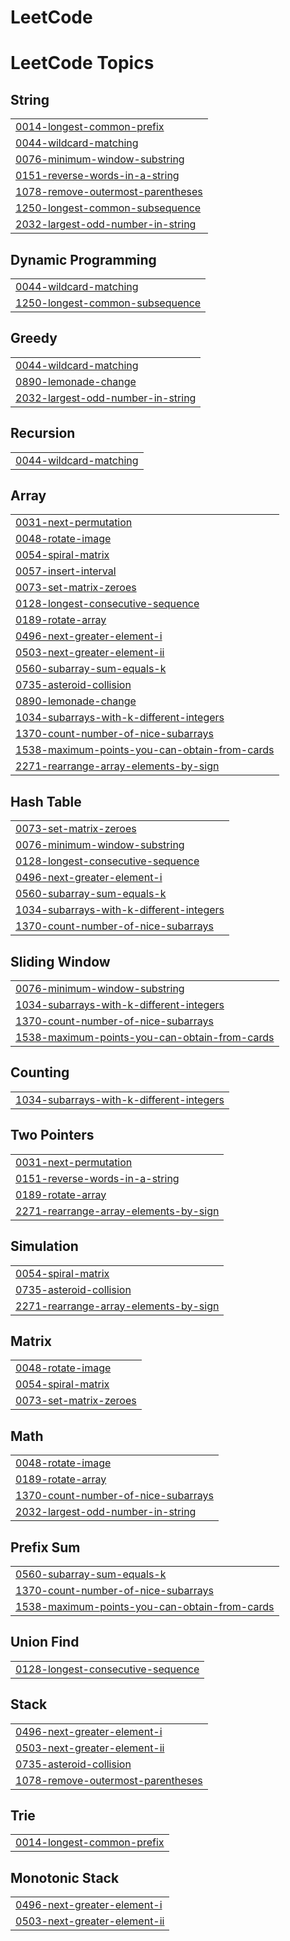 # LeetCode
<!---LeetCode Topics Start-->
# LeetCode Topics
## String
|  |
| ------- |
| [0014-longest-common-prefix](https://github.com/iamKartikSharma/LeetCode/tree/master/0014-longest-common-prefix) |
| [0044-wildcard-matching](https://github.com/iamKartikSharma/LeetCode/tree/master/0044-wildcard-matching) |
| [0076-minimum-window-substring](https://github.com/iamKartikSharma/LeetCode/tree/master/0076-minimum-window-substring) |
| [0151-reverse-words-in-a-string](https://github.com/iamKartikSharma/LeetCode/tree/master/0151-reverse-words-in-a-string) |
| [1078-remove-outermost-parentheses](https://github.com/iamKartikSharma/LeetCode/tree/master/1078-remove-outermost-parentheses) |
| [1250-longest-common-subsequence](https://github.com/iamKartikSharma/LeetCode/tree/master/1250-longest-common-subsequence) |
| [2032-largest-odd-number-in-string](https://github.com/iamKartikSharma/LeetCode/tree/master/2032-largest-odd-number-in-string) |
## Dynamic Programming
|  |
| ------- |
| [0044-wildcard-matching](https://github.com/iamKartikSharma/LeetCode/tree/master/0044-wildcard-matching) |
| [1250-longest-common-subsequence](https://github.com/iamKartikSharma/LeetCode/tree/master/1250-longest-common-subsequence) |
## Greedy
|  |
| ------- |
| [0044-wildcard-matching](https://github.com/iamKartikSharma/LeetCode/tree/master/0044-wildcard-matching) |
| [0890-lemonade-change](https://github.com/iamKartikSharma/LeetCode/tree/master/0890-lemonade-change) |
| [2032-largest-odd-number-in-string](https://github.com/iamKartikSharma/LeetCode/tree/master/2032-largest-odd-number-in-string) |
## Recursion
|  |
| ------- |
| [0044-wildcard-matching](https://github.com/iamKartikSharma/LeetCode/tree/master/0044-wildcard-matching) |
## Array
|  |
| ------- |
| [0031-next-permutation](https://github.com/iamKartikSharma/LeetCode/tree/master/0031-next-permutation) |
| [0048-rotate-image](https://github.com/iamKartikSharma/LeetCode/tree/master/0048-rotate-image) |
| [0054-spiral-matrix](https://github.com/iamKartikSharma/LeetCode/tree/master/0054-spiral-matrix) |
| [0057-insert-interval](https://github.com/iamKartikSharma/LeetCode/tree/master/0057-insert-interval) |
| [0073-set-matrix-zeroes](https://github.com/iamKartikSharma/LeetCode/tree/master/0073-set-matrix-zeroes) |
| [0128-longest-consecutive-sequence](https://github.com/iamKartikSharma/LeetCode/tree/master/0128-longest-consecutive-sequence) |
| [0189-rotate-array](https://github.com/iamKartikSharma/LeetCode/tree/master/0189-rotate-array) |
| [0496-next-greater-element-i](https://github.com/iamKartikSharma/LeetCode/tree/master/0496-next-greater-element-i) |
| [0503-next-greater-element-ii](https://github.com/iamKartikSharma/LeetCode/tree/master/0503-next-greater-element-ii) |
| [0560-subarray-sum-equals-k](https://github.com/iamKartikSharma/LeetCode/tree/master/0560-subarray-sum-equals-k) |
| [0735-asteroid-collision](https://github.com/iamKartikSharma/LeetCode/tree/master/0735-asteroid-collision) |
| [0890-lemonade-change](https://github.com/iamKartikSharma/LeetCode/tree/master/0890-lemonade-change) |
| [1034-subarrays-with-k-different-integers](https://github.com/iamKartikSharma/LeetCode/tree/master/1034-subarrays-with-k-different-integers) |
| [1370-count-number-of-nice-subarrays](https://github.com/iamKartikSharma/LeetCode/tree/master/1370-count-number-of-nice-subarrays) |
| [1538-maximum-points-you-can-obtain-from-cards](https://github.com/iamKartikSharma/LeetCode/tree/master/1538-maximum-points-you-can-obtain-from-cards) |
| [2271-rearrange-array-elements-by-sign](https://github.com/iamKartikSharma/LeetCode/tree/master/2271-rearrange-array-elements-by-sign) |
## Hash Table
|  |
| ------- |
| [0073-set-matrix-zeroes](https://github.com/iamKartikSharma/LeetCode/tree/master/0073-set-matrix-zeroes) |
| [0076-minimum-window-substring](https://github.com/iamKartikSharma/LeetCode/tree/master/0076-minimum-window-substring) |
| [0128-longest-consecutive-sequence](https://github.com/iamKartikSharma/LeetCode/tree/master/0128-longest-consecutive-sequence) |
| [0496-next-greater-element-i](https://github.com/iamKartikSharma/LeetCode/tree/master/0496-next-greater-element-i) |
| [0560-subarray-sum-equals-k](https://github.com/iamKartikSharma/LeetCode/tree/master/0560-subarray-sum-equals-k) |
| [1034-subarrays-with-k-different-integers](https://github.com/iamKartikSharma/LeetCode/tree/master/1034-subarrays-with-k-different-integers) |
| [1370-count-number-of-nice-subarrays](https://github.com/iamKartikSharma/LeetCode/tree/master/1370-count-number-of-nice-subarrays) |
## Sliding Window
|  |
| ------- |
| [0076-minimum-window-substring](https://github.com/iamKartikSharma/LeetCode/tree/master/0076-minimum-window-substring) |
| [1034-subarrays-with-k-different-integers](https://github.com/iamKartikSharma/LeetCode/tree/master/1034-subarrays-with-k-different-integers) |
| [1370-count-number-of-nice-subarrays](https://github.com/iamKartikSharma/LeetCode/tree/master/1370-count-number-of-nice-subarrays) |
| [1538-maximum-points-you-can-obtain-from-cards](https://github.com/iamKartikSharma/LeetCode/tree/master/1538-maximum-points-you-can-obtain-from-cards) |
## Counting
|  |
| ------- |
| [1034-subarrays-with-k-different-integers](https://github.com/iamKartikSharma/LeetCode/tree/master/1034-subarrays-with-k-different-integers) |
## Two Pointers
|  |
| ------- |
| [0031-next-permutation](https://github.com/iamKartikSharma/LeetCode/tree/master/0031-next-permutation) |
| [0151-reverse-words-in-a-string](https://github.com/iamKartikSharma/LeetCode/tree/master/0151-reverse-words-in-a-string) |
| [0189-rotate-array](https://github.com/iamKartikSharma/LeetCode/tree/master/0189-rotate-array) |
| [2271-rearrange-array-elements-by-sign](https://github.com/iamKartikSharma/LeetCode/tree/master/2271-rearrange-array-elements-by-sign) |
## Simulation
|  |
| ------- |
| [0054-spiral-matrix](https://github.com/iamKartikSharma/LeetCode/tree/master/0054-spiral-matrix) |
| [0735-asteroid-collision](https://github.com/iamKartikSharma/LeetCode/tree/master/0735-asteroid-collision) |
| [2271-rearrange-array-elements-by-sign](https://github.com/iamKartikSharma/LeetCode/tree/master/2271-rearrange-array-elements-by-sign) |
## Matrix
|  |
| ------- |
| [0048-rotate-image](https://github.com/iamKartikSharma/LeetCode/tree/master/0048-rotate-image) |
| [0054-spiral-matrix](https://github.com/iamKartikSharma/LeetCode/tree/master/0054-spiral-matrix) |
| [0073-set-matrix-zeroes](https://github.com/iamKartikSharma/LeetCode/tree/master/0073-set-matrix-zeroes) |
## Math
|  |
| ------- |
| [0048-rotate-image](https://github.com/iamKartikSharma/LeetCode/tree/master/0048-rotate-image) |
| [0189-rotate-array](https://github.com/iamKartikSharma/LeetCode/tree/master/0189-rotate-array) |
| [1370-count-number-of-nice-subarrays](https://github.com/iamKartikSharma/LeetCode/tree/master/1370-count-number-of-nice-subarrays) |
| [2032-largest-odd-number-in-string](https://github.com/iamKartikSharma/LeetCode/tree/master/2032-largest-odd-number-in-string) |
## Prefix Sum
|  |
| ------- |
| [0560-subarray-sum-equals-k](https://github.com/iamKartikSharma/LeetCode/tree/master/0560-subarray-sum-equals-k) |
| [1370-count-number-of-nice-subarrays](https://github.com/iamKartikSharma/LeetCode/tree/master/1370-count-number-of-nice-subarrays) |
| [1538-maximum-points-you-can-obtain-from-cards](https://github.com/iamKartikSharma/LeetCode/tree/master/1538-maximum-points-you-can-obtain-from-cards) |
## Union Find
|  |
| ------- |
| [0128-longest-consecutive-sequence](https://github.com/iamKartikSharma/LeetCode/tree/master/0128-longest-consecutive-sequence) |
## Stack
|  |
| ------- |
| [0496-next-greater-element-i](https://github.com/iamKartikSharma/LeetCode/tree/master/0496-next-greater-element-i) |
| [0503-next-greater-element-ii](https://github.com/iamKartikSharma/LeetCode/tree/master/0503-next-greater-element-ii) |
| [0735-asteroid-collision](https://github.com/iamKartikSharma/LeetCode/tree/master/0735-asteroid-collision) |
| [1078-remove-outermost-parentheses](https://github.com/iamKartikSharma/LeetCode/tree/master/1078-remove-outermost-parentheses) |
## Trie
|  |
| ------- |
| [0014-longest-common-prefix](https://github.com/iamKartikSharma/LeetCode/tree/master/0014-longest-common-prefix) |
## Monotonic Stack
|  |
| ------- |
| [0496-next-greater-element-i](https://github.com/iamKartikSharma/LeetCode/tree/master/0496-next-greater-element-i) |
| [0503-next-greater-element-ii](https://github.com/iamKartikSharma/LeetCode/tree/master/0503-next-greater-element-ii) |
<!---LeetCode Topics End-->
